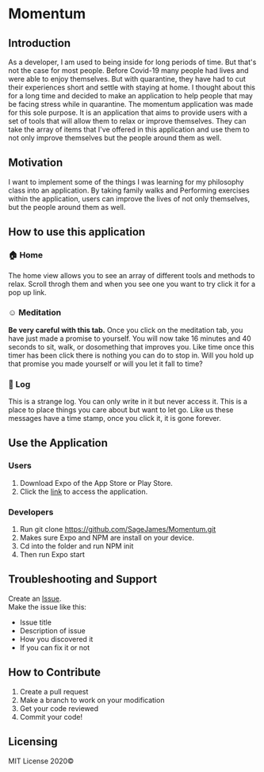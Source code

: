 # Momentum

## Introduction

As a developer, I am used to being inside for long periods of time. But that's not the case for most people. Before Covid-19 many people had lives and were able to enjoy themselves. But with quarantine, they have had to cut their experiences short and settle with staying at home. I thought about this for a long time and decided to make an application to help people that may be facing stress while in quarantine. The momentum application was made for this sole purpose. It is an application that aims to provide users with a set of tools that will allow them to relax or improve themselves. They can take the array of items that I've offered in this application and use them to not only improve themselves but the people around them as well.


## Motivation

I want to implement some of the things I was learning for my philosophy class into an application. By taking family walks and Performing exercises within the application, users can improve the lives of not only themselves, but the people around them as well.


## How to use this application

### :house: Home
The home view allows you to see an array of different tools and methods to relax. Scroll throgh them and when you see one you want to try click it for a pop up link.

### :relaxed: Meditation
**Be very  careful with this tab.** Once you click on the meditation tab, you have just made a promise to yourself. You will now take 16 minutes and 40 seconds to sit, walk, or dosomething that improves you. Like time once this timer has been click there is nothing you can do to stop in. Will you hold up that promise you made yourself or will you let it fall to time?

### :book: Log
This is a strange log. You can only write in it but never access it. This is a place to place things you care about but want to let go. Like us these messages have a time stamp, once you click it, it is gone forever.

## Use the Application

### Users
1. Download Expo of the App Store or Play Store.
2. Click the [link](https://expo.io/@sagejames/projects/Momentum) to access the application.

### Developers
1. Run git clone https://github.com/SageJames/Momentum.git
2. Makes sure Expo and NPM are install on your device. 
3. Cd into the folder and run NPM init
4. Then run Expo start

## Troubleshooting and Support
Create an [Issue](https://github.com/SageJames/Momentum/issues).   
Make the issue like this:
* Issue title
* Description of issue
* How you discovered it
* If you can fix it or not

## How to Contribute

1. Create a pull request
2. Make a branch to work on your modification
3. Get your code reviewed
4. Commit your code!

## Licensing

MIT License 2020©

